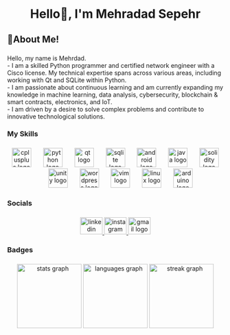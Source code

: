 <h1 align="center">Hello👋, I'm Mehradad Sepehr</h1>


<!--
**MDSepehr007/MDSepehr007** is a ✨ _special_ ✨ repository because its `README.md` (this file) appears on your GitHub profile.

Here are some ideas to get you started:

- 🔭 I’m currently working on ...
- 🌱 I’m currently learning ...
- 👯 I’m looking to collaborate on ...
- 🤔 I’m looking for help with ...
- 💬 Ask me about ...
- 📫 How to reach me: ...
- 😄 Pronouns: ...
- ⚡ Fun fact: ...
-->

###

<h2 align="left">📄About Me!</h2>

###

<p align="left">Hello, my name is Mehrdad.
  <br>- I am a skilled Python programmer and certified network engineer with a Cisco license. My technical expertise spans across various areas, including working with Qt and SQLite within Python.
  <br>- I am passionate about continuous learning and am currently expanding my knowledge in machine learning, data analysis, cybersecurity, blockchain & smart contracts, electronics, and IoT.
  <br>- I am driven by a desire to solve complex problems and contribute to innovative technological solutions.
</p>

###

<h3 align="left">My Skills</h3>

###

<div align="center">
  <img src="https://cdn.simpleicons.org/c++/00599C" height="45" alt="cplusplus logo"  />
  <img width="20" />
  <img src="https://cdn.simpleicons.org/python/3776AB" height="45" alt="python logo"  />
  <img width="20" />
  <img src="https://cdn.simpleicons.org/qt/41CD52" height="45" alt="qt logo"  />
  <img width="20" />
  <img src="https://cdn.simpleicons.org/sqlite/003B57" height="45" alt="sqlite logo"  />
  <img width="20" />
  <img src="https://cdn.simpleicons.org/android/3DDC84" height="45" alt="android logo"  />
  <img width="20" />
  <img src="https://cdn.jsdelivr.net/gh/devicons/devicon/icons/java/java-original.svg" height="45" alt="java logo"  />
  <img width="20" />
  <img src="https://cdn.simpleicons.org/solidity/363636" height="45" alt="solidity logo"  />
  <img width="20" />
  <img src="https://cdn.simpleicons.org/unity/FFFFFF" height="45" alt="unity logo"  />
  <img width="20" />
  <img src="https://cdn.simpleicons.org/wordpress/21759B" height="45" alt="wordpress logo"  />
  <img width="20" />
  <img src="https://cdn.simpleicons.org/vim/019733" height="45" alt="vim logo"  />
  <img width="20" />
  <img src="https://cdn.simpleicons.org/linux/FCC624" height="45" alt="linux logo"  />
  <img width="20" />
  <img src="https://cdn.simpleicons.org/arduino/00979D" height="45" alt="arduino logo"  />
</div>

###

<h3 align="left">Socials</h3>

###

<div align="center">
  <a href="https://www.linkedin.com/in/mehrdadsepehr" target="_blank">
    <img src="https://raw.githubusercontent.com/maurodesouza/profile-readme-generator/master/src/assets/icons/social/linkedin/default.svg" width="52" height="40" alt="linkedin logo"  />
  </a>
  <a href="https://www.instagram.com/m_d_sepehr" target="_blank">
    <img src="https://raw.githubusercontent.com/maurodesouza/profile-readme-generator/master/src/assets/icons/social/instagram/default.svg" width="52" height="40" alt="instagram logo"  />
  </a>
  <a href="mehrdadsepehr.2004@gmail.com" target="_blank">
    <img src="https://raw.githubusercontent.com/maurodesouza/profile-readme-generator/master/src/assets/icons/social/gmail/default.svg" width="52" height="40" alt="gmail logo"  />
  </a>
</div>

###

<h3 align="left">Badges</h3>

###

<div align="center">
  <img src="https://github-readme-stats.vercel.app/api?username=MDSepehr007&hide_title=false&hide_rank=false&show_icons=true&include_all_commits=true&count_private=true&disable_animations=false&theme=dracula&locale=en&hide_border=false&order=1" height="150" alt="stats graph"  />
  <img src="https://github-readme-stats.vercel.app/api/top-langs?username=MDSepehr007&locale=en&hide_title=false&layout=compact&card_width=320&langs_count=5&theme=dracula&hide_border=false&order=2" height="150" alt="languages graph"  />
  <img src="https://streak-stats.demolab.com?user=MDSepehr007&locale=en&mode=daily&theme=dracula&hide_border=false&border_radius=5&order=3" height="150" alt="streak graph"  />
</div>

###
